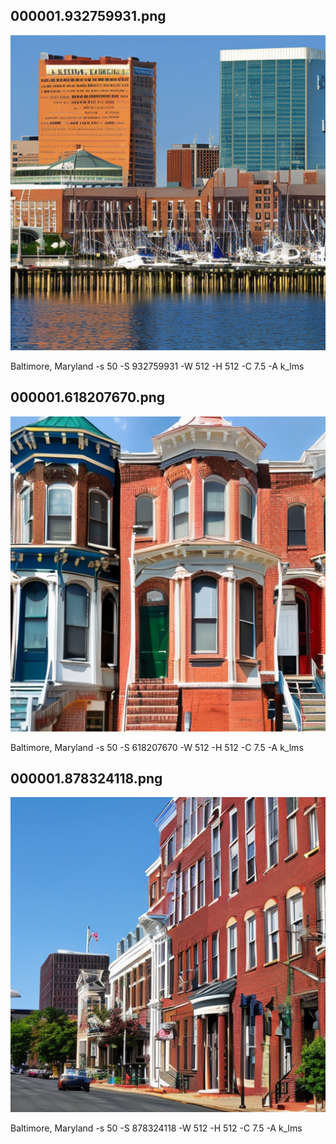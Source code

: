 ## 000001.932759931.png
![](000001.932759931.png)

Baltimore, Maryland -s 50 -S 932759931 -W 512 -H 512 -C 7.5 -A k_lms
## 000001.618207670.png
![](000001.618207670.png)

Baltimore, Maryland -s 50 -S 618207670 -W 512 -H 512 -C 7.5 -A k_lms
## 000001.878324118.png
![](000001.878324118.png)

Baltimore, Maryland -s 50 -S 878324118 -W 512 -H 512 -C 7.5 -A k_lms
